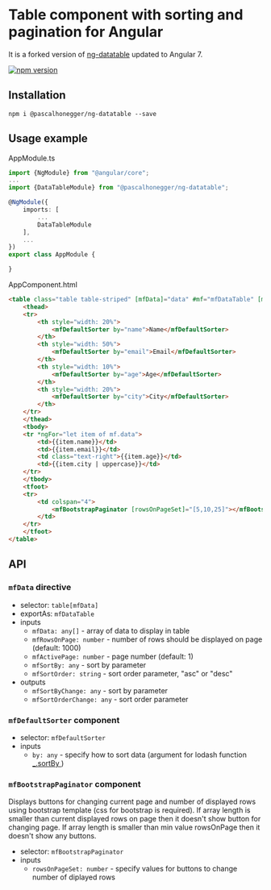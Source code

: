 # Table component with sorting and pagination for Angular
It is a forked version of [ng-datatable](https://github.com/cmglez10/ng-datatable) updated to Angular 7.

[![npm version](https://badge.fury.io/js/%40pascalhonegger%2Fng-datatable.svg)](https://badge.fury.io/js/%40pascalhonegger%2Fng-datatable)

## 

## Installation

```
npm i @pascalhonegger/ng-datatable --save
```

## Usage example

AppModule.ts
```typescript
import {NgModule} from "@angular/core";
...
import {DataTableModule} from "@pascalhonegger/ng-datatable";

@NgModule({
    imports: [
        ...
        DataTableModule
    ],
    ...
})
export class AppModule {

}
```

AppComponent.html
```html
<table class="table table-striped" [mfData]="data" #mf="mfDataTable" [mfRowsOnPage]="5">
    <thead>
    <tr>
        <th style="width: 20%">
            <mfDefaultSorter by="name">Name</mfDefaultSorter>
        </th>
        <th style="width: 50%">
            <mfDefaultSorter by="email">Email</mfDefaultSorter>
        </th>
        <th style="width: 10%">
            <mfDefaultSorter by="age">Age</mfDefaultSorter>
        </th>
        <th style="width: 20%">
            <mfDefaultSorter by="city">City</mfDefaultSorter>
        </th>
    </tr>
    </thead>
    <tbody>
    <tr *ngFor="let item of mf.data">
        <td>{{item.name}}</td>
        <td>{{item.email}}</td>
        <td class="text-right">{{item.age}}</td>
        <td>{{item.city | uppercase}}</td>
    </tr>
    </tbody>
    <tfoot>
    <tr>
        <td colspan="4">
            <mfBootstrapPaginator [rowsOnPageSet]="[5,10,25]"></mfBootstrapPaginator>
        </td>
    </tr>
    </tfoot>
</table>
```

## API

### `mfData` directive

 - selector: `table[mfData]`
 - exportAs: `mfDataTable`
 - inputs
   - `mfData: any[]` - array of data to display in table
   - `mfRowsOnPage: number` - number of rows should be displayed on page (default: 1000)
   - `mfActivePage: number` - page number (default: 1)
   - `mfSortBy: any` - sort by parameter
   - `mfSortOrder: string` - sort order parameter, "asc" or "desc"
 - outputs
   - `mfSortByChange: any` - sort by parameter
   - `mfSortOrderChange: any` - sort order parameter
 
### `mfDefaultSorter` component

 - selector: `mfDefaultSorter`
 - inputs
   - `by: any` - specify how to sort data (argument for lodash function [_.sortBy ](https://lodash.com/docs#sortBy))
 
### `mfBootstrapPaginator` component
Displays buttons for changing current page and number of displayed rows using bootstrap template (css for bootstrap is required). If array length is smaller than current displayed rows on page then it doesn't show button for changing page. If array length is smaller than min value rowsOnPage then it doesn't show any buttons.

 - selector: `mfBootstrapPaginator`
 - inputs
   - `rowsOnPageSet: number` - specify values for buttons to change number of diplayed rows
